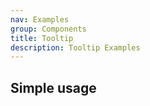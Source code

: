 ```yaml
---
nav: Examples
group: Components
title: Tooltip
description: Tooltip Examples
---
```


## Simple usage

<code src="./demos/tooltip.tsx" nopadding></code>



